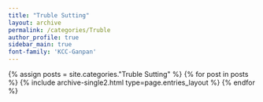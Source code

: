```yaml
---
title: "Truble Sutting"
layout: archive
permalink: /categories/Truble
author_profile: true
sidebar_main: true
font-family: 'KCC-Ganpan'
---
```



{% assign posts = site.categories."Truble Sutting" %}
{% for post in posts %} {% include archive-single2.html type=page.entries_layout %} {% endfor %}